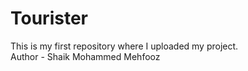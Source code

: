 # Tourister
This is my first repository where I uploaded my project.
<br>
Author - Shaik Mohammed Mehfooz
